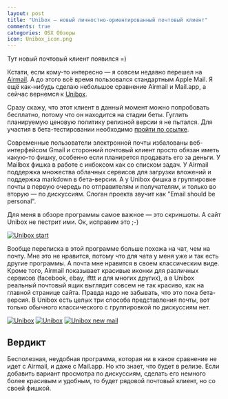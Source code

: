 ```yaml
---
layout: post
title: "Unibox — новый личностно-ориентированный почтовый клиент"
comments: true
categories: OSX Обзоры
icon: Unibox_icon.png
---
```

Тут новый почтовый клиент появился =)

Кстати, если кому-то интересно — я совсем недавно перешел на [Airmail](http://airmailapp.com). А до этого всё время пользовался стандартным Apple Mail. Я ещё как-нибудь сделаю небольшое сравнение Airmail и Mail.app, а сейчас вернемся к [Unibox](http://www.uniboxapp.com).

Сразу скажу, что этот клиент в данный момент можно попробовать бесплатно, потому что он находится на стадии беты. Гуглить планируемую ценовую политику релизной версии я не пытался. Для участия в бета-тестировании необходимо [пройти по ссылке](http://www.uniboxapp.com/beta).

Современные пользователи электронной почты избалованы веб-интерфейсом Gmail и сторонний почтовый клиент просто обязан иметь какую-то фишку, особенно если планирется продавать его за деньги. У Mailbox фишка в работе с инбоксом как со списком задач. У Airmail поддержка множества облачных сервисов для загрузки вложений и поддержка markdown в бета-версии. А у Unibox фишка в группировке почты в первую очередь по отправителям и получателям, и только во вторую — по дискуссиям. Слоган проекта звучит как "Email should be personal".

Для меня в обзоре программы самое важное — это скриншоты. А сайт Unibox не пестрит ими. Ок, исправим это ;-)
<!--more-->
<a class="screenshot" href="https://monosnap.com/image/5yG5bXIcDtr8GzggdN6MyFnx9.png" rel="screenshot" title="Настройка учетной записи при запуске Unibox"><img src="https://monosnap.com/image/5yG5bXIcDtr8GzggdN6MyFnx9.png" alt="Unibox start" /></a>

Вообще переписка в этой программе больше похожа на чат, чем на почту. Мне это не нравится, потому что для чата у меня уже и так есть другие программы. А почта мне нравится в своем классическим виде. Кроме того, Airmail показывает красивые иконки для различных сервисов (facebook, ebay, ifttt и для многих других), а в Unibox реальный почтовый ящик выглядит совсем не так красиво, как на главной странице сайта. Правда надо не забывать, что это пока бета-версия. В Unibox есть целых три способа представления почты, вот только обычного классического с группировкой по дискуссиям нет.

<a class="screenshot" href="https://monosnap.com/image/aooVM3tZE5aKSl3aNOmIq0H3O.png" rel="screenshot" title="Окно программы после запуска и настройки учетной записи Gmail"><img src="https://monosnap.com/image/aooVM3tZE5aKSl3aNOmIq0H3O.png" alt="Unibox" /></a>
<a class="screenshot" href="https://monosnap.com/image/PQdct8NfqRyxLohVNpRHhEOG6.png" rel="screenshot" title="Просмотр вложений"><img src="https://monosnap.com/image/PQdct8NfqRyxLohVNpRHhEOG6.png" alt="Unibox" /></a>
<a class="screenshot" href="https://monosnap.com/image/GwxgVyZpV3HhtUFYesQ3p6RHn.png" rel="screenshot" title="Форма для новых писем, прямо как чат ;-)"><img src="https://monosnap.com/image/GwxgVyZpV3HhtUFYesQ3p6RHn.png" alt="Unibox new mail" /></a>

## Вердикт

Бесполезная, неудобная программа, которая ни в какое сравнение не идет с Airmail, и даже с Mail.app. Но кто знает, что будет в релизе. Если добавить вариант просмотра по дискуссиям, сделать его немного более красивым и удобным, то будет рядовой почтовый клиент, но со своей фишкой.